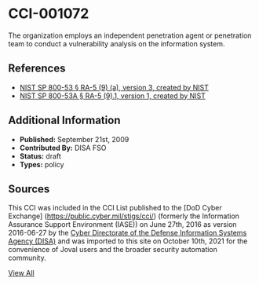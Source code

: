 # CCI-001072

The organization employs an independent penetration agent or penetration team to conduct a vulnerability analysis on the information system.

## References ##

* [NIST SP 800-53 § RA-5 (9) (a), version 3, created by NIST](http://csrc.nist.gov/publications/PubsSPs.html)
* [NIST SP 800-53A § RA-5 (9).1, version 1, created by NIST](http://csrc.nist.gov/publications/PubsSPs.html)


## Additional Information ##

* **Published:** September 21st, 2009
* **Contributed By:** DISA FSO
* **Status:** draft
* **Types:** policy

## Sources ##

This CCI was included in the CCI List published to the [DoD Cyber Exchange]
(https://public.cyber.mil/stigs/cci/) (formerly the Information Assurance Support Environment
(IASE)) on June 27th, 2016 as version 2016-06-27 by the [Cyber Directorate of the Defense 
Information Systems Agency (DISA)](https://public.cyber.mil/about-cyber/) and was imported to 
this site on October 10th, 2021 for the convenience of Joval users and the broader security automation community.

[View All](../README.md)
